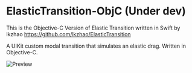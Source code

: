 # ElasticTransition-ObjC (Under dev)
This is the Objective-C Version of Elastic Transition written in Swift by lkzhao https://github.com/lkzhao/ElasticTransition

A UIKit custom modal transition that simulates an elastic drag. Written in Objective-C.

![Preview](https://github.com/taglia3/ElasticTransition-ObjC/blob/master/imgs/demo.gif?raw=true)

